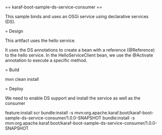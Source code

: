 <!--
    Licensed to the Apache Software Foundation (ASF) under one
    or more contributor license agreements.  See the NOTICE file
    distributed with this work for additional information
    regarding copyright ownership.  The ASF licenses this file
    to you under the Apache License, Version 2.0 (the
    "License"); you may not use this file except in compliance
    with the License.  You may obtain a copy of the License at

      http://www.apache.org/licenses/LICENSE-2.0

    Unless required by applicable law or agreed to in writing,
    software distributed under the License is distributed on an
    "AS IS" BASIS, WITHOUT WARRANTIES OR CONDITIONS OF ANY
    KIND, either express or implied.  See the License for the
    specific language governing permissions and limitations
    under the License.
-->

== karaf-boot-sample-ds-service-consumer ==

This sample binds and uses an OSGi service using declarative services (DS).

= Design

This artifact uses the hello service.

It uses the DS annotations to create a bean with a reference (@Reference) to the hello service.
In the HelloServiceClient bean, we use the @Activate annotation to execute a specific method.

= Build

  mvn clean install

= Deploy

We need to enable DS support and install the service as well as the consumer

  feature:install scr
  bundle:install -s mvn:org.apache.karaf.boot/karaf-boot-sample-ds-service-consumer/1.0.0-SNAPSHOT
  bundle:install -s mvn:org.apache.karaf.boot/karaf-boot-sample-ds-service-consumer/1.0.0-SNAPSHOT

